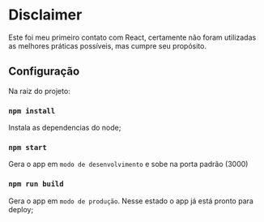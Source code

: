 # Disclaimer
Este foi meu primeiro contato com React, certamente não foram utilizadas as melhores práticas possíveis, mas cumpre seu propósito.

## Configuração

Na raiz do projeto:
### `npm install`
Instala as dependencias do node;
### `npm start`
Gera o app em `modo de desenvolvimento` e sobe na porta padrão (3000)

### `npm run build`
Gera o app em `modo de produção`.
Nesse estado o app já está pronto para deploy;

